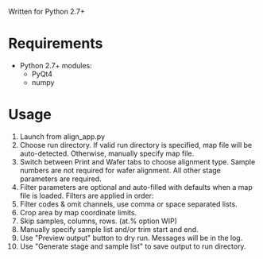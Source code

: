 Written for Python 2.7+

# Requirements
* Python 2.7+ modules:
  * PyQt4
  * numpy

# Usage
1. Launch from align_app.py
2. Choose run directory. If valid run directory is specified, map file will be auto-detected. Otherwise, manually specify map file.
3. Switch between Print and Wafer tabs to choose alignment type. Sample numbers are not required for wafer alignment. All other stage parameters are required.
4. Filter parameters are optional and auto-filled with defaults when a map file is loaded. Filters are applied in order:
  1. Filter codes & omit channels, use comma or space separated lists.
  2. Crop area by map coordinate limits.
  3. Skip samples, columns, rows. (at.% option WIP)
  4. Manually specify sample list and/or trim start and end.
5. Use "Preview output" button to dry run. Messages will be in the log.
6. Use "Generate stage and sample list" to save output to run directory.
